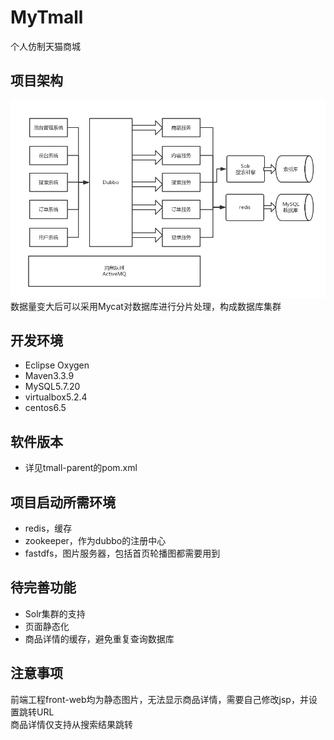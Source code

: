 # MyTmall
个人仿制天猫商城

## 项目架构
![image](https://github.com/Faith-Uchiha/MyTmall/blob/master/ProjectArch.png)<br>
数据量变大后可以采用Mycat对数据库进行分片处理，构成数据库集群
## 开发环境
 - Eclipse Oxygen
 - Maven3.3.9
 - MySQL5.7.20
 - virtualbox5.2.4
 - centos6.5
## 软件版本
 - 详见tmall-parent的pom.xml
 
## 项目启动所需环境
 - redis，缓存
 - zookeeper，作为dubbo的注册中心
 - fastdfs，图片服务器，包括首页轮播图都需要用到
 
## 待完善功能
 - Solr集群的支持
 - 页面静态化
 - 商品详情的缓存，避免重复查询数据库

## 注意事项
前端工程front-web均为静态图片，无法显示商品详情，需要自己修改jsp，并设置跳转URL<br>
商品详情仅支持从搜索结果跳转
